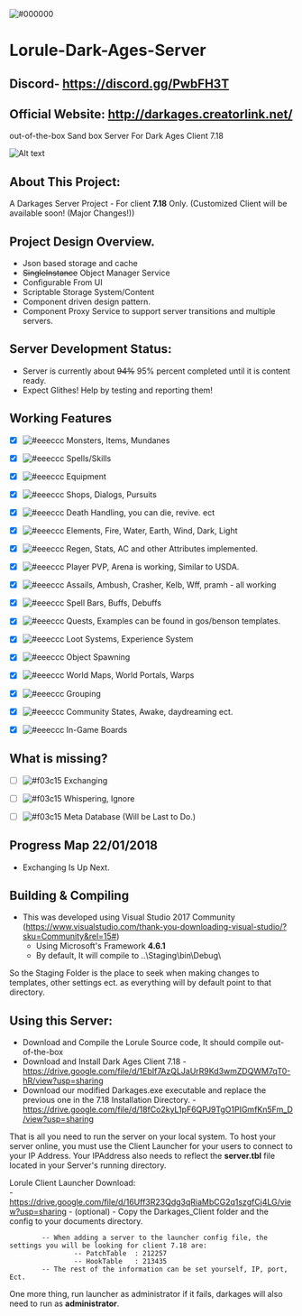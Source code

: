 ![#000000](https://github.com/wren11/Lorule-Dark-Ages-Server/blob/master/GitStuff/pictures/darkages.gif?raw=true)

# Lorule-Dark-Ages-Server
## Discord- https://discord.gg/PwbFH3T
## Official Website: http://darkages.creatorlink.net/

out-of-the-box Sand box Server For Dark Ages Client 7.18

![Alt text](https://github.com/wren11/Lorule-Dark-Ages-Server/blob/master/GitStuff/pictures/lorule2.png?raw=true "In Game")



## About This Project:
A Darkages Server Project - For client **7.18** Only. (Customized Client will be available soon! (Major Changes!))


## Project Design Overview.
- Json based storage and cache
- ~~SingleInstance~~ Object Manager Service
- Configurable From UI
- Scriptable Storage System/Content
- Component driven design pattern.
- Component Proxy Service to support server transitions and multiple servers.

## Server Development Status:
- Server is currently about ~~94%~~ 95% percent completed until it is content ready.
- Expect Glithes! Help by testing and reporting them!

## Working Features
- [x] ![#eeeccc](https://placehold.it/15/ecceee/000000?text=+) Monsters, Items, Mundanes
- [x] ![#eeeccc](https://placehold.it/15/ecceee/000000?text=+) Spells/Skills
- [x] ![#eeeccc](https://placehold.it/15/ecceee/000000?text=+) Equipment
- [x] ![#eeeccc](https://placehold.it/15/ecceee/000000?text=+) Shops, Dialogs, Pursuits
- [x] ![#eeeccc](https://placehold.it/15/ecceee/000000?text=+) Death Handling, you can die, revive. ect
- [x] ![#eeeccc](https://placehold.it/15/ecceee/000000?text=+) Elements, Fire, Water, Earth, Wind, Dark, Light
- [x] ![#eeeccc](https://placehold.it/15/ecceee/000000?text=+) Regen, Stats, AC and other Attributes implemented.
- [x] ![#eeeccc](https://placehold.it/15/ecceee/000000?text=+) Player PVP, Arena is working, Similar to USDA.
- [x] ![#eeeccc](https://placehold.it/15/ecceee/000000?text=+) Assails, Ambush, Crasher, Kelb, Wff, pramh - all working
- [x] ![#eeeccc](https://placehold.it/15/ecceee/000000?text=+) Spell Bars, Buffs, Debuffs
- [x] ![#eeeccc](https://placehold.it/15/ecceee/000000?text=+) Quests, Examples can be found in gos/benson templates.
- [x] ![#eeeccc](https://placehold.it/15/ecceee/000000?text=+) Loot Systems, Experience System
- [x] ![#eeeccc](https://placehold.it/15/ecceee/000000?text=+) Object Spawning
- [x] ![#eeeccc](https://placehold.it/15/ecceee/000000?text=+) World Maps, World Portals, Warps
- [x] ![#eeeccc](https://placehold.it/15/ecceee/000000?text=+) Grouping
- [x] ![#eeeccc](https://placehold.it/15/ecceee/000000?text=+) Community States, Awake, daydreaming ect.
- [x] ![#eeeccc](https://placehold.it/15/ecceee/000000?text=+) In-Game Boards



## What is missing?
- [ ] ![#f03c15](https://placehold.it/15/f03c15/000000?text=+) Exchanging
- [ ] ![#f03c15](https://placehold.it/15/f03c15/000000?text=+) Whispering, Ignore
- [ ] ![#f03c15](https://placehold.it/15/f03c15/000000?text=+) Meta Database (Will be Last to Do.)


## Progress Map 22/01/2018
- Exchanging Is Up Next.

## Building & Compiling
- This was developed using Visual Studio 2017 Community (https://www.visualstudio.com/thank-you-downloading-visual-studio/?sku=Community&rel=15#)
    - Using Microsoft's Framework **4.6.1**
    - By default, It will compile to ..\Staging\bin\Debug\

So the Staging Folder is the place to seek when making changes to templates, other settings ect.
as everything will by default point to that directory.


## Using this Server:

- Download and Compile the Lorule Source code, It should compile out-of-the-box
- Download and Install Dark Ages Client 7.18
        - https://drive.google.com/file/d/1EbIf7AzQLJaUrR9Kd3wmZDQWM7qT0-hR/view?usp=sharing    
- Download our modified Darkages.exe executable and replace the previous one in the 7.18 Installation Directory.
        - https://drive.google.com/file/d/18fCo2kyL1pF6QPJ9TgO1PIGmfKn5Fm_D/view?usp=sharing
    
That is all you need to run the server on your local system.
To host your server online, you must use the Client Launcher for your users to connect to your IP Address.
Your IPAddress also needs to reflect the **server.tbl** file located in your Server's running directory.

Lorule Client Launcher Download:    
        - https://drive.google.com/file/d/16Uff3R23Qdg3qRiaMbCG2q1szgfCj4LG/view?usp=sharing 
        - (optional) - Copy the Darkages_Client folder and the config to your documents directory.
    
            -- When adding a server to the launcher config file, the settings you will be looking for client 7.18 are:
                    -- PatchTable  : 212257
                    -- HookTable   : 213435
            -- The rest of the information can be set yourself, IP, port, Ect.

One more thing, run launcher as administrator if it fails, darkages will also need to run as **administrator**.
        
        
        
        


